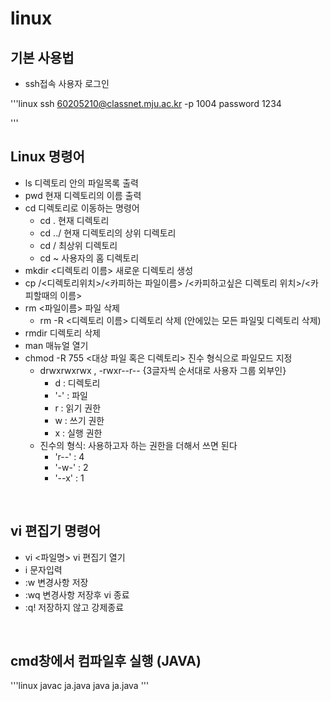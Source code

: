 # linux

## 기본 사용법

- ssh접속 사용자 로그인

'''linux
ssh 60205210@classnet.mju.ac.kr -p 1004
password 1234

'''
<br/>

## Linux 명령어

- ls 디렉토리 안의 파일목록 출력
- pwd 현재 디렉토리의 이름 출력
- cd 디렉토리로 이동하는 명령어
  - cd . 현재 디렉토리
  - cd ../ 현재 디렉토리의 상위 디렉토리
  - cd / 최상위 디렉토리
  - cd ~ 사용자의 홈 디렉토리 
- mkdir <디렉토리 이름> 새로운 디렉토리 생성
- cp /<디렉토리위치>/<카피하는 파일이름> /<카피하고싶은 디렉토리 위치>/<카피할때의 이름>
- rm <파일이름> 파일 삭제
  - rm -R <디렉토리 이름> 디렉토리 삭제 (안에있는 모든 파일및 디렉토리 삭제) 
- rmdir 디렉토리 삭제
- man 매뉴얼 열기
- chmod -R 755 <대상 파일 혹은 디렉토리> 진수 형식으로 파일모드 지정
  - drwxrwxrwx , -rwxr--r-- {3글자씩 순서대로 사용자 그룹 외부인}
    - d : 디렉토리
    - '-' : 파일
    - r : 읽기 권한
    - w : 쓰기 권한
    - x : 실행 권한
  - 진수의 형식: 사용하고자 하는 권한을 더해서 쓰면 된다
    - 'r--' : 4
    - '-w-' : 2
    - '--x' : 1 

<br/>

## vi 편집기 명령어

- vi <파일명> vi 편집기 열기
- i 문자입력
- :w 변경사항 저장
- :wq 변경사항 저장후 vi 종료
- :q! 저장하지 않고 강제종료
<br/>

## cmd창에서 컴파일후 실행 (JAVA)

'''linux
  javac ja.java
  java ja.java
'''

